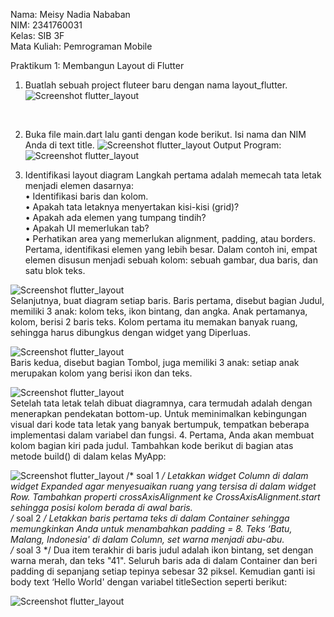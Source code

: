 Nama: Meisy Nadia Nababan
<br>NIM: 2341760031
<br>Kelas: SIB 3F
<br>Mata Kuliah: Pemrograman Mobile

Praktikum 1: Membangun Layout di Flutter
1. Buatlah sebuah project fluteer baru dengan nama layout_flutter.
![Screenshot flutter_layout](images/01.png)
<br>

2. Buka file main.dart lalu ganti dengan kode berikut. Isi nama dan NIM Anda di text title.
![Screenshot flutter_layout](images/02.png)
Output Program:
![Screenshot flutter_layout](images/004.png)

3. Identifikasi layout diagram
Langkah pertama adalah memecah tata letak menjadi elemen dasarnya:
<br>•	Identifikasi baris dan kolom.
<br>•	Apakah tata letaknya menyertakan kisi-kisi (grid)?
<br>•	Apakah ada elemen yang tumpang tindih?
<br>•	Apakah UI memerlukan tab?
<br>•	Perhatikan area yang memerlukan alignment, padding, atau borders.
Pertama, identifikasi elemen yang lebih besar. Dalam contoh ini, empat elemen disusun menjadi sebuah kolom: sebuah gambar, dua baris, dan satu blok teks.

![Screenshot flutter_layout](images/001.jpg)
<br> Selanjutnya, buat diagram setiap baris. Baris pertama, disebut bagian Judul, memiliki 3 anak: kolom teks, ikon bintang, dan angka. Anak pertamanya, kolom, berisi 2 baris teks. Kolom pertama itu memakan banyak ruang, sehingga harus dibungkus dengan widget yang Diperluas.

![Screenshot flutter_layout](images/002.png)
 <br> 
Baris kedua, disebut bagian Tombol, juga memiliki 3 anak: setiap anak merupakan kolom yang berisi ikon dan teks.

![Screenshot flutter_layout](images/003.png)
<br>Setelah tata letak telah dibuat diagramnya, cara termudah adalah dengan menerapkan pendekatan bottom-up. Untuk meminimalkan kebingungan visual dari kode tata letak yang banyak bertumpuk, tempatkan beberapa implementasi dalam variabel dan fungsi.
4. Pertama, Anda akan membuat kolom bagian kiri pada judul. Tambahkan kode berikut di bagian atas metode build() di dalam kelas MyApp:
<br> 

![Screenshot flutter_layout](images/03.png)
/* soal 1 */ Letakkan widget Column di dalam widget Expanded agar menyesuaikan ruang yang tersisa di dalam widget Row. Tambahkan properti crossAxisAlignment ke CrossAxisAlignment.start sehingga posisi kolom berada di awal baris.<br>
/* soal 2 */ Letakkan baris pertama teks di dalam Container sehingga memungkinkan Anda untuk menambahkan padding = 8. Teks ‘Batu, Malang, Indonesia' di dalam Column, set warna menjadi abu-abu.
<br>/* soal 3 */ Dua item terakhir di baris judul adalah ikon bintang, set dengan warna merah, dan teks "41". Seluruh baris ada di dalam Container dan beri padding di sepanjang setiap tepinya sebesar 32 piksel. Kemudian ganti isi body text ‘Hello World' dengan variabel titleSection seperti berikut:

![Screenshot flutter_layout](images/04.png)
